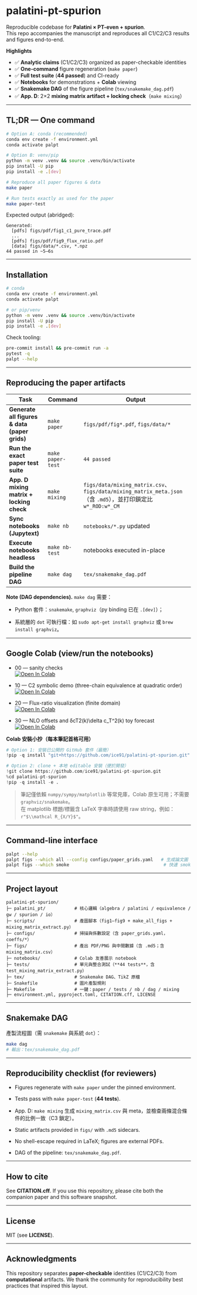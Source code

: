 
# palatini-pt-spurion

Reproducible codebase for **Palatini × PT-even + spurion**.  
This repo accompanies the manuscript and reproduces all C1/C2/C3 results and figures end-to-end.

**Highlights**

- ✅ **Analytic claims** (C1/C2/C3) organized as paper-checkable identities  
- ✅ **One-command** figure regeneration (`make paper`)  
- ✅ **Full test suite** (**44 passed**) and CI-ready  
- ✅ **Notebooks** for demonstrations + **Colab** viewing  
- ✅ **Snakemake DAG** of the figure pipeline (`tex/snakemake_dag.pdf`)  
- ✅ **App. D**: 2×2 **mixing matrix artifact + locking check**（`make mixing`）

---

## TL;DR — One command

```bash
# Option A: conda (recommended)
conda env create -f environment.yml
conda activate palpt

# Option B: venv/pip
python -m venv .venv && source .venv/bin/activate
pip install -U pip
pip install -e .[dev]

# Reproduce all paper figures & data
make paper

# Run tests exactly as used for the paper
make paper-test
````

Expected output (abridged):

```
Generated:
  [pdfs] figs/pdf/fig1_c1_pure_trace.pdf
  ...
  [pdfs] figs/pdf/fig9_flux_ratio.pdf
  [data] figs/data/*.csv, *.npz
44 passed in ~5–6s
```

---

## Installation

```bash
# conda
conda env create -f environment.yml
conda activate palpt

# or pip/venv
python -m venv .venv && source .venv/bin/activate
pip install -U pip
pip install -e .[dev]
```

Check tooling:

```bash
pre-commit install && pre-commit run -a
pytest -q
palpt --help
```

---

## Reproducing the paper artifacts

|Task|Command|Output|
|---|---|---|
|**Generate all figures & data (paper grids)**|`make paper`|`figs/pdf/fig*.pdf`, `figs/data/*`|
|**Run the exact paper test suite**|`make paper-test`|`44 passed`|
|**App. D mixing matrix + locking check**|`make mixing`|`figs/data/mixing_matrix.csv`、`figs/data/mixing_matrix_meta.json`（含 `.md5`），並打印鎖定比 `w*_ROD:w*_CM`|
|**Sync notebooks (Jupytext)**|`make nb`|`notebooks/*.py` updated|
|**Execute notebooks headless**|`make nb-test`|notebooks executed in-place|
|**Build the pipeline DAG**|`make dag`|`tex/snakemake_dag.pdf`|


**Note (DAG dependencies).** `make dag` 需要：

- Python 套件：`snakemake`, `graphviz`（py binding 已在 `.[dev]`）；
    
- 系統層的 `dot` 可執行檔：如 `sudo apt-get install graphviz` 或 `brew install graphviz`。
    

---

## Google Colab (view/run the notebooks)

- 00 — sanity checks  
    [![Open In Colab](https://colab.research.google.com/assets/colab-badge.svg)](https://colab.research.google.com/github/ice91/palatini-pt-spurion/blob/main/notebooks/00_sanity.ipynb)
    
- 10 — C2 symbolic demo (three-chain equivalence at quadratic order)  
    [![Open In Colab](https://colab.research.google.com/assets/colab-badge.svg)](https://colab.research.google.com/github/ice91/palatini-pt-spurion/blob/main/notebooks/10_c2_symbolic_demo.ipynb)
    
- 20 — Flux-ratio visualization (finite domain)  
    [![Open In Colab](https://colab.research.google.com/assets/colab-badge.svg)](https://colab.research.google.com/github/ice91/palatini-pt-spurion/blob/main/notebooks/20_flux_ratio.ipynb)
    
- 30 — NLO offsets and δcT2(k)\delta c_T^2(k) toy forecast  
    [![Open In Colab](https://colab.research.google.com/assets/colab-badge.svg)](https://colab.research.google.com/github/ice91/palatini-pt-spurion/blob/main/notebooks/30_nlo_offsets.ipynb)
    

**Colab 安裝小抄（每本筆記首格可用）**

```python
# Option 1: 安裝已公開的 GitHub 套件（最簡）
!pip -q install "git+https://github.com/ice91/palatini-pt-spurion.git"

# Option 2: clone + 本地 editable 安裝（便於開發）
!git clone https://github.com/ice91/palatini-pt-spurion.git
%cd palatini-pt-spurion
!pip -q install -e .
```

> 筆記僅依賴 `numpy/sympy/matplotlib` 等常見庫，Colab 原生可用；不需要 `graphviz/snakemake`。  
> 在 matplotlib 標題/標籤含 LaTeX 字串時請使用 raw string，例如：`r"$\\mathcal R_{X/Y}$"`。

---

## Command-line interface

```bash
palpt --help
palpt figs --which all --config configs/paper_grids.yaml   # 生成論文圖
palpt figs --which smoke                                    # 快速 smoke
```

---

## Project layout

```
palatini-pt-spurion/
├─ palatini_pt/           # 核心邏輯（algebra / palatini / equivalence / gw / spurion / io）
├─ scripts/               # 產圖腳本（fig1–fig9 + make_all_figs + mixing_matrix_extract.py）
├─ configs/               # 掃描與係數設定（含 paper_grids.yaml，coeffs/*）
├─ figs/                  # 產出 PDF/PNG 與中間數據（含 .md5；含 mixing_matrix.csv）
├─ notebooks/             # Colab 友善展示 notebook
├─ tests/                 # 單元與整合測試（**44 tests**，含 test_mixing_matrix_extract.py）
├─ tex/                   # Snakemake DAG、TikZ 原檔
├─ Snakefile              # 圖片產製規則
├─ Makefile               # 一鍵：paper / tests / nb / dag / mixing
├─ environment.yml, pyproject.toml, CITATION.cff, LICENSE
```

---

## Snakemake DAG

產製流程圖（需 `snakemake` 與系統 `dot`）：

```bash
make dag
# 輸出：tex/snakemake_dag.pdf
```

---

## Reproducibility checklist (for reviewers)

- Figures regenerate with `make paper` under the pinned environment.
    
- Tests pass with `make paper-test` (**44 tests**).
    
- App. D: `make mixing` 生成 `mixing_matrix.csv` 與 meta，並檢查兩條混合條件的比例一致（C3 鎖定）。
    
- Static artifacts provided in `figs/` with `.md5` sidecars.
    
- No shell-escape required in LaTeX; figures are external PDFs.
    
- DAG of the pipeline: `tex/snakemake_dag.pdf`.
    

---

## How to cite

See **CITATION.cff**. If you use this repository, please cite both the companion paper and this software snapshot.

---

## License

MIT (see **LICENSE**).

---

## Acknowledgments

This repository separates **paper-checkable** identities (C1/C2/C3) from **computational** artifacts. We thank the community for reproducibility best practices that inspired this layout.
